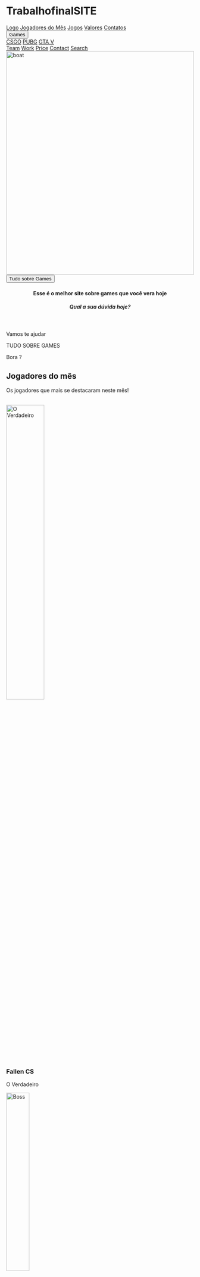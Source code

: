 # TrabalhofinalSITE
<!DOCTYPE html>
<html>
<title>Games</title>
<meta charset="UTF-8">
<meta name="viewport" content="width=device-width, initial-scale=1">
<link rel="stylesheet" href="https://www.w3schools.com/w3css/4/w3.css">
<link rel="stylesheet" href="https://www.w3schools.com/lib/w3-theme-black.css">
<link rel="stylesheet" href="https://cdnjs.cloudflare.com/ajax/libs/font-awesome/4.7.0/css/font-awesome.min.css">
<body id="myPage">

<!-- Sidebar on click -->
<nav class="w3-sidebar w3-bar-block w3-white w3-card w3-animate-left w3-xxlarge" style="display:none;z-index:2" id="mySidebar">
  <a href="javascript:void(0)" onclick="w3_close()" class="w3-bar-item w3-button w3-display-topright w3-text-teal">Close
    <i class="fa fa-remove"></i>
  </a>
  <a href="#" class="w3-bar-item w3-button">Link 1</a>
  <a href="#" class="w3-bar-item w3-button">Link 2</a>
  <a href="#" class="w3-bar-item w3-button">Link 3</a>
  <a href="#" class="w3-bar-item w3-button">Link 4</a>
  <a href="#" class="w3-bar-item w3-button">Link 5</a>
</nav>

<!-- Navbar -->
<div class="w3-top">
 <div class="w3-bar w3-theme-d2 w3-left-align">
  <a class="w3-bar-item w3-button w3-hide-medium w3-hide-large w3-right w3-hover-white w3-theme-d2" href="javascript:void(0);" onclick="openNav()"><i class="fa fa-bars"></i></a>
  <a href="#" class="w3-bar-item w3-button w3-teal"><i class="fa fa-home w3-margin-right"></i>Logo</a>
  <a href="#team" class="w3-bar-item w3-button w3-hide-small w3-hover-white">Jogadores do Mês</a>
  <a href="#work" class="w3-bar-item w3-button w3-hide-small w3-hover-white">Jogos</a>
  <a href="#pricing" class="w3-bar-item w3-button w3-hide-small w3-hover-white">Valores</a>
  <a href="#contact" class="w3-bar-item w3-button w3-hide-small w3-hover-white">Contatos</a>
    <div class="w3-dropdown-hover w3-hide-small">
    <button class="w3-button" title="Notifications">Games <i class="fa fa-caret-down"></i></button>     
    <div class="w3-dropdown-content w3-card-4 w3-bar-block">
      <a href="#" class="w3-bar-item w3-button">CSGO</a>
      <a href="#" class="w3-bar-item w3-button">PUBG</a>
      <a href="#" class="w3-bar-item w3-button">GTA V</a>
    </div>
  </div>
  <a href="#" class="w3-bar-item w3-button w3-hide-small w3-right w3-hover-teal" title="Search"><i class="fa fa-search"></i></a>
 </div>

  <!-- Navbar on small screens -->
  <div id="navDemo" class="w3-bar-block w3-theme-d2 w3-hide w3-hide-large w3-hide-medium">
    <a href="#team" class="w3-bar-item w3-button">Team</a>
    <a href="#work" class="w3-bar-item w3-button">Work</a>
    <a href="#pricing" class="w3-bar-item w3-button">Price</a> 
    <a href="#contact" class="w3-bar-item w3-button">Contact</a>
    <a href="#" class="w3-bar-item w3-button">Search</a>
  </div>
</div>

<!-- Image Header -->
<div class="w3-display-container w3-animate-opacity">
  <img src="PAC.jpeg" alt="boat" style="width:100%;min-height:350px;max-height:600px;">
  <div class="w3-container w3-display-bottomleft w3-margin-bottom">  
    <button onclick="document.getElementById('id01').style.display='block'" class="w3-button w3-xlarge w3-theme w3-hover-teal" title="Go To W3.CSS">Tudo sobre Games</button>
  </div>
</div>




<!-- Modal -->
<div id="id01" class="w3-modal">
  <div class="w3-modal-content w3-card-4 w3-animate-top">
    <header class="w3-container w3-teal w3-display-container"> 
      <span onclick="document.getElementById('id01').style.display='none'" class="w3-button w3-teal w3-display-topright"><i class="fa fa-remove"></i></span>
      <h4>Esse é o melhor site sobre games que você vera hoje</h4>
      <h5>Qual a sua dúvida hoje?<i class="fa fa-smile-o"></i></h5>
    </header>
    <div class="w3-container">
      <p>Vamos te ajudar</p>
      <p>TUDO SOBRE GAMES <a class="w3-text-teal" E para Jogar </p>
    </div>
    <footer class="w3-container w3-teal">
      <p>Bora ?</p>
    </footer>
  </div>
</div>






<!-- Team Container -->
<div class="w3-container w3-padding-64 w3-center" id="team">
<h2>Jogadores do mês</h2>
<p>Os jogadores que mais se destacaram neste mês!</p>

<div class="w3-row"><br>

<div class="w3-quarter">
  <img src="FALLEN,jpeg.jpg" alt="O Verdadeiro" style="width:45%" class="w3-circle w3-hover-opacity">
  <h3>Fallen CS</h3>
  <p>O Verdadeiro</p>
</div>

<div class="w3-quarter">
  <img src="NIELSEM.jpeg.jpg" alt="Boss" style="width:35%" class="w3-circle w3-hover-opacity">
  <h3>Gabriel Nielsen</h3>
  <p>PRO Player PUBG LITE</p>
</div>

<div class="w3-quarter">
  <img src="JAZZA.jpeg" alt="Boss" style="width:45%" class="w3-circle w3-hover-opacity">
  <h3>JAZZA</h3>
  <p>PRO PLAYER PUBG LITE</p>
</div>

<div class="w3-quarter">
  <img src="Personagens GTA V.png" alt="Boss" style="width:45%" class="w3-circle w3-hover-opacity">
  <h3>Principais Personagens GTA V</h3>
  <p>Personagens GTA V</p>
</div>

</div>
</div>

<!-- Work Row -->
<div class="w3-row-padding w3-padding-64 w3-theme-l2" id="work">

<div class="w3-quarter">
<h2>Principais Jogos</h2>
<p>Aqui estao os melhores jogos da atualidade</p>
</div>

<div class="w3-quarter">
<div class="w3-card w3-gray">
  <img src="GTA V.jpeg" alt="GTA" style="width: 55%;">
  <div class="w3-container">
  <h3>GTA V</h3>
  <h4>Requisitos</h4>
  <p>HD 2TB</p>
  <p>Placa de Video recomendada 1660ti</p>
  <p>32GB de RAM</p>
  <p>HEADSET</p>
  </div>
  </div>
</div>

<div class="w3-quarter">
<div class="w3-card w3-gray">
  <img src="CSGO.jpeg" alt="CSGO" style="width: 39%;">
  <div class="w3-container">
  <h3>CS GO</h3>
  <h4>Requisitos</h4>
  <p>HD 1TB</p>
  <p>Placa de Video recomendada 1660ti</p>
  <p>16GB de RAM</p>
  <p>HEADSET</p>
  <p>Conexao Estavél com a Internet</p>
  </div>
  </div>
</div>

<div class="w3-quarter">
<div class="w3-card w3-gray">
  <img src="PUBG.jpg" alt="PUBG" style="width: 50%;">
  <div class="w3-container">
  <h3>PUBG</h3>
  <h4>Requisitos</h4>
  <p>HD 1TB</p>
  <p>Placa de Video REcomendada 1660ti</p>
  <p>HEADSET</p>
  <p>Conexacao Estavel com a Internet</p>
  </div>
  </div>
</div>

</div>

<!-- Container -->
<div class="w3-container" style="position:relative">
  <a onclick="w3_open()" class="w3-button w3-xlarge w3-circle w3-teal"
  style="position:absolute;top:-28px;right:24px">+</a>
</div>

<!-- Pricing Row -->
<div class="w3-row-padding w3-center w3-padding-64" id="pricing">
    <h2>Seja Membro</h2>
    <p>Escolha seu plano.</p><br>
    <div class="w3-third w3-margin-bottom">
      <ul class="w3-ul w3-border w3-hover-shadow">
        <li class="w3-theme">
          <p class="w3-xlarge">NOOB</p>
        </li>
        <li class="w3-padding-16"><b>Inscricoes em games ilimitadas </b> ✔️ </li>
        <li class="w3-padding-16"><b>Baixar Videos tutoriais</b> ❌</li>
        <li class="w3-padding-16"><b>Chat Ao VIVO</b> ❌</li>
        <li class="w3-padding-16"><b>Suporte 24Hrs</b> ✔️</li>
        <li class="w3-padding-16">
          <h2 class="w3-wide"><i class="fa fa-usd"></i> 20</h2>
          <span class="w3-opacity">Mensal!</span>
        </li>
        <li class="w3-theme-l5 w3-padding-24">
          <button class="w3-button w3-teal w3-padding-large"><i class="fa fa-check"></i> Venha ser NOOB!</button>
        </li>
      </ul>
    </div>

    <div class="w3-third w3-margin-bottom">
      <ul class="w3-ul w3-border w3-hover-shadow">
        <li class="w3-theme-l2">
          <p class="w3-xlarge">Intermediario</p>
        </li>
        <li class="w3-padding-16"><b>Inscricoes em games ilimitadas</b> ✔️</li>
        <li class="w3-padding-16"><b>Baixar Videos tutoriais</b> ❌</li>
        <li class="w3-padding-16"><b>Chat Ao VIVO</b> ✔️</li>
        <li class="w3-padding-16"><b>Suporte 24Hrs</b> ✔️</li>
        <li class="w3-padding-16">
          <h2 class="w3-wide"><i class="fa fa-usd"></i> 50</h2>
          <span class="w3-opacity">Mensal!</span>
        </li>
        <li class="w3-theme-l5 w3-padding-24">
          <button class="w3-button w3-teal w3-padding-large"><i class="fa fa-check"></i> Venha ser Intermediario </button>
        </li>
      </ul>
    </div>

    <div class="w3-third w3-margin-bottom">
      <ul class="w3-ul w3-border w3-hover-shadow">
        <li class="w3-theme">
          <p class="w3-xlarge">PRO</p>
        </li>
        <li class="w3-padding-16"><b>Inscricoes em games ilimitadas</b> ✔️</li>
        <li class="w3-padding-16"><b>Baixar Videos tutoriais</b> ✔️</li>
        <li class="w3-padding-16"><b>Chat Ao VIVO</b> ✔️</li>
        <li class="w3-padding-16"><b>Suporte 24Hrs e Muitos outros Beneficois</b> ✔️</li>
        <li class="w3-padding-16">
          <h2 class="w3-wide"><i class="fa fa-usd"></i> 150</h2>
          <span class="w3-opacity">Mensal!</span>
        </li>
        <li class="w3-theme-l5 w3-padding-24">
          <button class="w3-button w3-teal w3-padding-large"><i class="fa fa-check"></i> Sign Up</button>
        </li>
      </ul>
    </div>
</div>

<!-- Contact Container -->
<div class="w3-container w3-padding-64 w3-theme-l5" id="contact">
  <div class="w3-row">
    <div class="w3-col m5">
    <div class="w3-padding-16"><span class="w3-xlarge w3-border-teal w3-bottombar">Fale conosco</span></div>
      <h3>Meios de Contato</h3>
      <p>Contate nos, e vamos jogar!!.</p>
      <p><i class="fa fa-map-marker w3-text-teal w3-xlarge"></i>  Vila Velha, BR</p>
      <p><i class="fa fa-phone w3-text-teal w3-xlarge"></i>  +5527999707080</p>
      <p><i class="fa fa-envelope-o w3-text-teal w3-xlarge"></i>  melhorsite@games.com.br</p>
    </div>
    <div class="w3-col m7">
      <form class="w3-container w3-card-4 w3-padding-16 w3-white" action="/action_page.php" target="_blank">
      <div class="w3-section">      
        <label>Seu Nome</label>
        <input class="w3-input" type="text" name="Name" required>
      </div>
      <div class="w3-section">      
        <label>Email</label>
        <input class="w3-input" type="text" name="Email" required>
      </div>
      <div class="w3-section">      
        <label>Suas Dúvidas</label>
        <input class="w3-input" type="text" name="Message" required>
      </div>  
      <input class="w3-check" type="checkbox" checked name="Like">
      <label>Gostei do site!</label>
      <button type="submit" class="w3-button w3-right w3-theme">Send</button>
      </form>
    </div>
  </div>
</div>

<!-- Image of location/map -->
<img src="/w3images/map.jpg" class="w3-image w3-greyscale-min" style="width:100%;">

<!-- Footer -->
<footer class="w3-container w3-padding-32 w3-theme-d1 w3-center">
  <h4>Nossas Redes Sociais</h4>
  <a class="w3-button w3-large w3-teal" href="javascript:void(0)" title="Facebook"><i class="fa fa-facebook"></i></a>
  <a class="w3-button w3-large w3-teal" href="javascript:void(0)" title="Twitter"><i class="fa fa-twitter"></i></a>
  <a class="w3-button w3-large w3-teal" href="javascript:void(0)" title="Google +"><i class="fa fa-google-plus"></i></a>
  <a class="w3-button w3-large w3-teal" href="javascript:void(0)" title="Google +"><i class="fa fa-instagram"></i></a>
  <a class="w3-button w3-large w3-teal w3-hide-small" href="javascript:void(0)" title="Linkedin"><i class="fa fa-linkedin"></i></a>
  <p>Feito por Gabriel Melo ❤️</p>

  <div style="position:relative;bottom:100px;z-index:1;" class="w3-tooltip w3-right">
    <span class="w3-text w3-padding w3-teal w3-hide-small">Go To Top</span>   
    <a class="w3-button w3-theme" href="#myPage"><span class="w3-xlarge">
    <i class="fa fa-chevron-circle-up"></i></span></a>
  </div>
</footer>

<script>
// Script for side navigation
function w3_open() {
  var x = document.getElementById("mySidebar");
  x.style.width = "300px";
  x.style.paddingTop = "10%";
  x.style.display = "block";
}

// Close side navigation
function w3_close() {
  document.getElementById("mySidebar").style.display = "none";
}

// Used to toggle the menu on smaller screens when clicking on the menu button
function openNav() {
  var x = document.getElementById("navDemo");
  if (x.className.indexOf("w3-show") == -1) {
    x.className += " w3-show";
  } else { 
    x.className = x.className.replace(" w3-show", "");
  }
}
</script>

</body>
</html>

